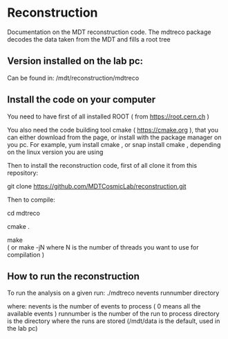 # Reconstruction

Documentation on the MDT reconstruction code.
The mdtreco package decodes the data taken from the MDT and fills a root tree

## Version installed on the lab pc:

Can be found in:
/mdt/reconstruction/mdtreco

## Install the code on your computer

You need to have first of all installed ROOT ( from https://root.cern.ch )

You also need the code building tool cmake ( https://cmake.org ), that you can either download from the page, 
or install with the package manager on you pc. 
For example, yum install cmake , or snap install cmake , depending on the linux version you are using

Then to install the reconstruction code, first of all clone it from this repository:

git clone https://github.com/MDTCosmicLab/reconstruction.git

Then to compile:

cd mdtreco

cmake .

make   
( or make -jN where N is the number of threads you want to use for compilation )

## How to run the reconstruction

To run the analysis on a given run:
./mdtreco nevents runnumber directory

where:
nevents is the number of events to process ( 0 means all the available events ) 
runnumber is the number of the run to process
directory is the directory where the runs are stored (/mdt/data is the default, used in the lab pc) 
 

 


